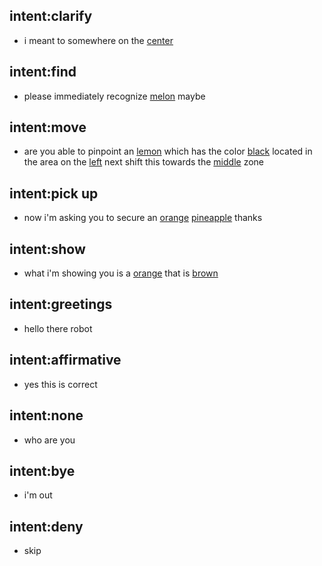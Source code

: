 ## intent:clarify
- i meant to somewhere on the [center](placement)

## intent:find
- please immediately recognize [melon](object_name) maybe

## intent:move
- are you able to pinpoint an [lemon](object_name) which has the color [black](object_color) located in the area on the [left](placement) next shift this towards the [middle](placement) zone

## intent:pick up
- now i'm asking you to secure an [orange](object_color) [pineapple](object_name) thanks

## intent:show
- what i'm showing you is a [orange](object_name) that is [brown](object_color)

## intent:greetings
- hello there robot

## intent:affirmative
- yes this is correct

## intent:none
- who are you

## intent:bye
- i'm out

## intent:deny
- skip
